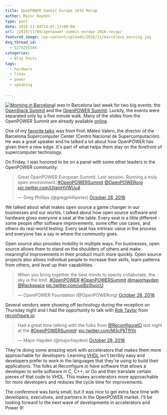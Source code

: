 ```yaml
---
title: OpenPOWER Summit Europe 2016 Recap
author: Major Hayden
type: post
date: 2016-11-04T14:07:17+00:00
url: /2016/11/04/openpower-summit-europe-2016-recap/
featured_image: /wp-content/uploads/2016/11/barcelona_morning.jpg
dsq_thread_id:
  - 5278255584
categories:
  - Blog Posts
tags:
  - hardware
  - linux
  - power
  - speaking

---
```

[<img src="/wp-content/uploads/2016/11/barcelona_morning-1024x512.jpg" alt="Morning in Barcelona" width="1024" height="512" class="aligncenter size-large wp-image-6543" srcset="/wp-content/uploads/2016/11/barcelona_morning-1024x512.jpg 1024w, /wp-content/uploads/2016/11/barcelona_morning-300x150.jpg 300w, /wp-content/uploads/2016/11/barcelona_morning-768x384.jpg 768w" sizes="(max-width: 1024px) 100vw, 1024px" />][1]I was in Barcelona last week for two big events: the [OpenStack Summit][2] and the [OpenPOWER Summit][3]. Luckily, the events were separated only by a five minute walk. Many of the slides from the OpenPOWER Summit are already available [online][3].

One of my [favorite talks][4] was from Prof. Mateo Valero, the director of the Barcelona Supercomputer Center (Centro Nacional de Supercomputación). He was a great speaker and he talked a lot about how OpenPOWER has given them a new edge. It's part of what helps them stay on the forefront of supercomputer technology.

On Friday, I was honored to be on a panel with some other leaders in the OpenPOWER community:

<blockquote class="twitter-tweet tw-align-center" data-width="500">
  <p lang="en" dir="ltr">
    Great OpenPOWER European Summit. Last session. Running a truly open environment. <a href="https://twitter.com/hashtag/OpenPOWERSummit?src=hash">#OpenPOWERSummit</a> <a href="https://twitter.com/OpenPOWERorg">@OpenPOWERorg</a> <a href="https://t.co/UIgmHVWUu4">pic.twitter.com/UIgmHVWUu4</a>
  </p>

  <p>
    &mdash; Greg Phillips (@gregphillipstex) <a href="https://twitter.com/gregphillipstex/status/791946249494597632">October 28, 2016</a>
  </p>
</blockquote>



We talked about what makes open source a game changer in our businesses and our worlds. I talked about how open source software and hardware gives everyone a seat at the table. Every seat is a little different - some people offer software improvements, some offer use cases, and others do real-world testing. Every seat has intrinsic value in the process and everyone has a say in where the community goes.

Open source also provides mobility in multiple ways. For businesses, open source allows them to stand on the shoulders of others and make meaningful improvements in their product much more quickly. Open source projects also allows individual people to increase their skills, learn patterns from others, and level up their capabilities.

<blockquote class="twitter-tweet tw-align-center" data-width="500">
  <p lang="en" dir="ltr">
    When you bring together the best minds to openly collaborate, the sky is the limit. <a href="https://twitter.com/hashtag/OpenPOWER?src=hash">#OpenPOWER</a> <a href="https://twitter.com/hashtag/OpenPOWERSummit?src=hash">#OpenPOWERSummit</a> <a href="https://twitter.com/majorhayden">@majorhayden</a> <a href="https://twitter.com/Rackspace">@Rackspace</a> <a href="https://t.co/uxBz0luocU">pic.twitter.com/uxBz0luocU</a>
  </p>

  <p>
    &mdash; OpenPOWER Foundation (@OpenPOWERorg) <a href="https://twitter.com/OpenPOWERorg/status/791948956271992832">October 28, 2016</a>
  </p>
</blockquote>



Several vendors were showing off technology during the reception on Thursday night and I had the opportunity to talk with [Rob Taylor][5] from [reconfigure.io][6]:

<blockquote class="twitter-tweet tw-align-center" data-width="500">
  <p lang="en" dir="ltr">
    Had a great time talking with the folks from <a href="https://twitter.com/ReconfigureIO">@ReconfigureIO</a> last night at the <a href="https://twitter.com/hashtag/OpenPOWERSummit?src=hash">#OpenPOWERSummit</a>! <a href="https://t.co/M3cPkTftYo">pic.twitter.com/M3cPkTftYo</a>
  </p>

  <p>
    &mdash; Major Hayden (@majorhayden) <a href="https://twitter.com/majorhayden/status/791920850773479424">October 28, 2016</a>
  </p>
</blockquote>



They're doing some amazing work with accelerators that makes them more approachable for developers. Learning [VHDL][7] isn't terribly easy and developers prefer to work in the languages that they're using to build their applications. The folks at Reconfigure.io have software that allows a developer to write software in C, C++, or Go and then translate certain pieces of that code to VHDL. This makes accelerators more approachable for more developers and reduces the cycle time for improvements.

The conference was fairly small, but it was nice to get extra face time with developers, executives, and partners in the OpenPOWER market. I'll be looking forward to the next wave of developments in accelerators and Power 9!

 [1]: /wp-content/uploads/2016/11/barcelona_morning.jpg
 [2]: https://www.openstack.org/summit/barcelona-2016/
 [3]: https://openpowerfoundation.org/openpower-summit-europe/
 [4]: https://openpowerfoundation.org/wp-content/uploads/2016/10/3-Mateo-Barcelona-SuperComputing-Center.pdf
 [5]: https://twitter.com/robtaylor78
 [6]: https://reconfigure.io/
 [7]: https://en.wikipedia.org/wiki/VHDL

